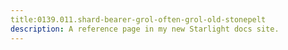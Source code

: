 ```yaml
---
title:0139.011.shard-bearer-grol-often-grol-old-stonepelt
description: A reference page in my new Starlight docs site.
---
```

